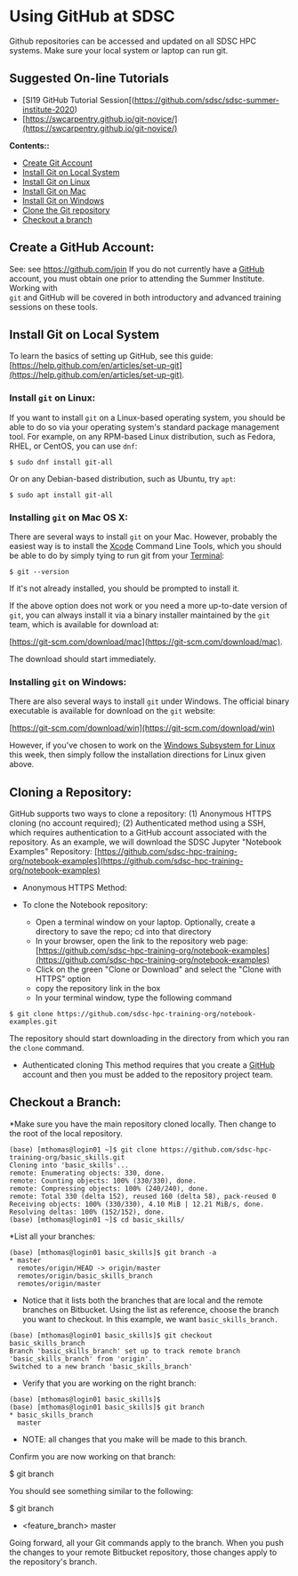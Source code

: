 # Using GitHub at SDSC

Github repositories can be accessed and updated on all SDSC HPC systems. 
Make sure your local system or laptop can run git. 

## Suggested On-line Tutorials

* [SI19 GitHub Tutorial Session[(https://github.com/sdsc/sdsc-summer-institute-2020)
* [https://swcarpentry.github.io/git-novice/](https://swcarpentry.github.io/git-novice/)


<a name="top">**Contents::**
* [Create Git Account](#git-acct)
* [Install Git on Local System](#git-install)
* [Install Git on Linux](#git-install-linux)
* [Install Git on Mac](#git-install-mac)
* [Install Git on Windows](#git-install-windows)
* [Clone the Git repository](#git-clone)
* [Checkout a branch](#git-branch)


## Create a GitHub Account: <a name="git-acct"></a>
See:  see https://github.com/join 
If you do not currently have a [GitHub](https://github.com/) account, you must 
obtain one prior to attending the Summer Institute. Working with  
`git` and GitHub will be covered in both
introductory and advanced training sessions on these tools.

## Install Git on Local System <a name="git-install"></a>

To learn the basics of setting up GitHub, see this guide:  [https://help.github.com/en/articles/set-up-git](https://help.github.com/en/articles/set-up-git). 

### Install `git` on Linux:<a name="git-install-linux"></a>

If you want to install `git` on a Linux-based operating system, you should be
able to do so via your operating system's standard package management tool. For
example, on any RPM-based Linux distribution, such as Fedora, RHEL, or CentOS, 
you can use `dnf`:

```
$ sudo dnf install git-all
```

Or on any Debian-based distribution, such as Ubuntu, try `apt`:

```
$ sudo apt install git-all
```

### Installing `git` on Mac OS X:

There are several ways to install `git` on your Mac. However, probably the 
easiest way is to install the [Xcode](https://developer.apple.com/xcode/) 
Command Line Tools, which you should be able to do by simply tying to run git 
from your [Terminal](https://support.apple.com/guide/terminal/welcome/mac):

```
$ git --version
```

If it's not already installed, you should be prompted to install it.

If the above option does not work or you need a more up-to-date version of 
`git`, you can always install it via a binary installer maintained by the `git`
team, which is available for download at: 

[https://git-scm.com/download/mac](https://git-scm.com/download/mac). 

The download should start immediately.

### Installing `git` on Windows:

There are also several ways to install `git` under Windows. The official 
binary executable is available for download on the `git` website:

[https://git-scm.com/download/win](https://git-scm.com/download/win)

However, if you've chosen to work on the [Windows Subsystem for Linux](https://docs.microsoft.com/en-us/windows/wsl/about)
this week, then simply follow the installation directions for Linux given above.

## Cloning a Repository:<a name="git-clone"></a>

GitHub supports two ways to clone a repository: (1) Anonymous HTTPS cloning (no account required);  (2) Authenticated method using a SSH, which requires authentication to a GitHub account associated with the repository.
As an example, we will download the SDSC Jupyter "Notebook Examples" Repository:
[https://github.com/sdsc-hpc-training-org/notebook-examples](https://github.com/sdsc-hpc-training-org/notebook-examples)

* Anonymous HTTPS Method:

* To clone the Notebook repository:
  * Open a terminal window on your laptop. Optionally, create a directory to save the repo; cd into that directory
  * In your browser, open the link to the repository web page: [https://github.com/sdsc-hpc-training-org/notebook-examples](https://github.com/sdsc-hpc-training-org/notebook-examples)
  * Click on the green "Clone or Download" and select the "Clone with HTTPS" option
  * copy the  repository link in the box
  * In your terminal window, type the following command
```
$ git clone https://github.com/sdsc-hpc-training-org/notebook-examples.git
```

The repository should start downloading in the directory from which you ran the ```clone``` command.

* Authenticated cloning
This method requires that you create a [GitHub](https://github.com/) account and then you must be added to the repository project team. 

## Checkout a Branch:<a name="git-branch"></a>

*Make sure you have the main repository cloned locally. Then change to the root of the local repository.

```
(base) [mthomas@login01 ~]$ git clone https://github.com/sdsc-hpc-training-org/basic_skills.git
Cloning into 'basic_skills'...
remote: Enumerating objects: 330, done.
remote: Counting objects: 100% (330/330), done.
remote: Compressing objects: 100% (240/240), done.
remote: Total 330 (delta 152), reused 160 (delta 58), pack-reused 0
Receiving objects: 100% (330/330), 4.10 MiB | 12.21 MiB/s, done.
Resolving deltas: 100% (152/152), done.
(base) [mthomas@login01 ~]$ cd basic_skills/
```
*List all your branches:

```
(base) [mthomas@login01 basic_skills]$ git branch -a
* master
  remotes/origin/HEAD -> origin/master
  remotes/origin/basic_skills_branch
  remotes/origin/master   
```

* Notice that it lists both the branches that are local and the remote branches on Bitbucket. Using the list as reference, choose the branch you want to checkout.  In this example, we want ```basic_skills_branch.```

```
(base) [mthomas@login01 basic_skills]$ git checkout basic_skills_branch
Branch 'basic_skills_branch' set up to track remote branch 'basic_skills_branch' from 'origin'.
Switched to a new branch 'basic_skills_branch'
```
* Verify that you are working on the right branch:
```
(base) [mthomas@login01 basic_skills]$ 
(base) [mthomas@login01 basic_skills]$ git branch
* basic_skills_branch
  master
```

* NOTE: all changes that you make will be made to this branch.






Confirm you are now working on that branch:

$ git branch      

You should see something similar to the following:

$ git branch 
* <feature_branch>
  master     

Going forward, all your Git commands apply to the branch.  When you push the changes to your remote Bitbucket repository, those changes apply to the repository's branch.

